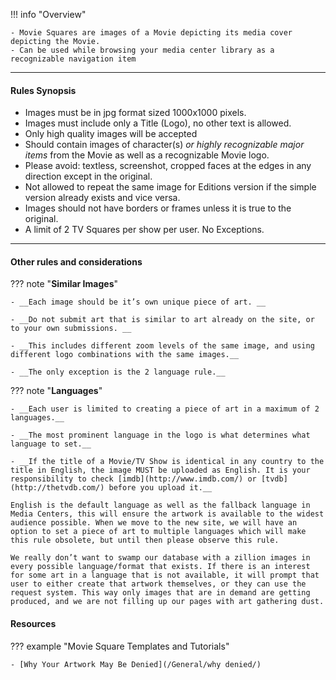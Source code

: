 !!! info "Overview"

    - Movie Squares are images of a Movie depicting its media cover depicting the Movie.
    - Can be used while browsing your media center library as a recognizable navigation item

---

#### **Rules Synopsis**

- Images must be in jpg format sized 1000x1000 pixels.
- Images must include only a Title (Logo), no other text is allowed.
- Only high quality images will be accepted
- Should contain images of character(s) <em>or highly recognizable major items</em> from the Movie as well as a recognizable Movie logo.
- Please avoid: textless, screenshot, cropped faces at the edges in any direction except in the original.
- Not allowed to repeat the same image for Editions version if the simple version already exists and vice versa.
- Images should not have borders or frames unless it is true to the original.
- A limit of 2 TV Squares per show per user. No Exceptions.

---

#### __Other rules and considerations__

??? note "**Similar Images**"  

    - __Each image should be it’s own unique piece of art. __

    - __Do not submit art that is similar to art already on the site, or to your own submissions. __

    - __This includes different zoom levels of the same image, and using different logo combinations with the same images.__

    - __The only exception is the 2 language rule.__
    


??? note "**Languages**"

    - __Each user is limited to creating a piece of art in a maximum of 2 languages.__

    - __The most prominent language in the logo is what determines what language to set.__

    - __If the title of a Movie/TV Show is identical in any country to the title in English, the image MUST be uploaded as English. It is your responsibility to check [imdb](http://www.imdb.com/) or [tvdb](http://thetvdb.com/) before you upload it.__

    English is the default language as well as the fallback language in Media Centers, this will ensure the artwork is available to the widest audience possible. When we move to the new site, we will have an option to set a piece of art to multiple languages which will make this rule obsolete, but until then please observe this rule.

    We really don’t want to swamp our database with a zillion images in every possible language/format that exists. If there is an interest for some art in a language that is not available, it will prompt that user to either create that artwork themselves, or they can use the request system. This way only images that are in demand are getting produced, and we are not filling up our pages with art gathering dust.  
    
    

#### __Resources__

??? example "Movie Square Templates and Tutorials"

    - [Why Your Artwork May Be Denied](/General/why denied/)